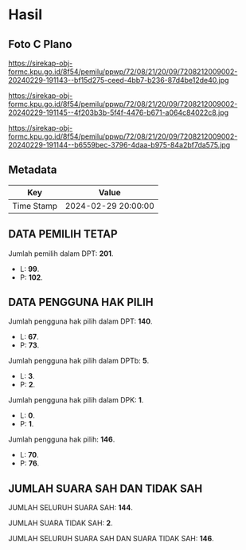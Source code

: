 # Hasil

## Foto C Plano

https://sirekap-obj-formc.kpu.go.id/8f54/pemilu/ppwp/72/08/21/20/09/7208212009002-20240229-191143--bf15d275-ceed-4bb7-b236-87d4be12de40.jpg

https://sirekap-obj-formc.kpu.go.id/8f54/pemilu/ppwp/72/08/21/20/09/7208212009002-20240229-191145--4f203b3b-5f4f-4476-b671-a064c84022c8.jpg

https://sirekap-obj-formc.kpu.go.id/8f54/pemilu/ppwp/72/08/21/20/09/7208212009002-20240229-191144--b6559bec-3796-4daa-b975-84a2bf7da575.jpg


## Metadata

| Key        | Value               |
| ---------- | ------------------- |
| Time Stamp | 2024-02-29 20:00:00 |


## DATA PEMILIH TETAP

Jumlah pemilih dalam DPT: **201**.
 * L: **99**.
 * P: **102**.

## DATA PENGGUNA HAK PILIH

Jumlah pengguna hak pilih dalam DPT: **140**.
 * L: **67**.
 * P: **73**.

Jumlah pengguna hak pilih dalam DPTb: **5**.
 * L: **3**.
 * P: **2**.

Jumlah pengguna hak pilih dalam DPK: **1**.
 * L: **0**.
 * P: **1**.

Jumlah pengguna hak pilih: **146**.
 * L: **70**.
 * P: **76**.

## JUMLAH SUARA SAH DAN TIDAK SAH

JUMLAH SELURUH SUARA SAH: **144**.

JUMLAH SUARA TIDAK SAH: **2**.

JUMLAH SELURUH SUARA SAH DAN SUARA TIDAK SAH: **146**.


